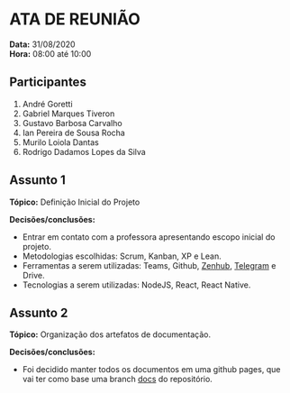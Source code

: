 # ATA DE REUNIÃO

**Data:** 31/08/2020  
**Hora:** 08:00 até 10:00

## Participantes

1. André Goretti
2. Gabriel Marques Tiveron
3. Gustavo Barbosa Carvalho
4. Ian Pereira de Sousa Rocha
5. Murilo Loiola Dantas
6. Rodrigo Dadamos Lopes da Silva

## Assunto 1
 **Tópico:** Definição Inicial do Projeto

 **Decisões/conclusões:**

 - Entrar em contato com a professora apresentando escopo inicial do projeto.
 - Metodologias escolhidas: Scrum, Kanban, XP e Lean.
 - Ferramentas a serem utilizadas: Teams, Github, [Zenhub](https://github.com/unbarqdsw/2020.1_g5_diario_da_saude/actions#zenhub), [Telegram](https://t.me/joinchat/E8vpNxb1mfYaOsm2o0JX9Q) e Drive.
 - Tecnologias a serem utilizadas: NodeJS, React, React Native.

## Assunto 2
 **Tópico:** Organização dos artefatos de documentação.

 **Decisões/conclusões:**
 
- Foi decidido manter todos os documentos em uma github pages, que vai ter como base uma branch [docs](https://github.com/UnBArqDsw/2020.1_G5_Diario_da_Saude/tree/docs) do repositório.





